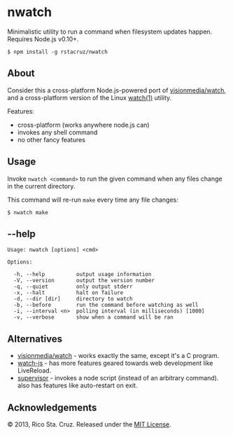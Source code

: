 # nwatch

Minimalistic utility to run a command when filesystem updates happen. Requires 
Node.js v0.10+.

    $ npm install -g rstacruz/nwatch

## About

Consider this a cross-platform Node.js-powered port of [visionmedia/watch],
and a cross-platform version of the Linux [watch(1)] utility.

Features:

 * cross-platform (works anywhere node.js can)
 * invokes any shell command
 * no other fancy features

## Usage

Invoke `nwatch <command>` to run the given command when any files change in the 
current directory.

This command will re-run `make` every time any file changes:

    $ nwatch make

## --help

    Usage: nwatch [options] <cmd>

    Options:

      -h, --help          output usage information
      -V, --version       output the version number
      -q, --quiet         only output stderr
      -x, --halt          halt on failure
      -d, --dir [dir]     directory to watch
      -b, --before        run the command before watching as well
      -i, --interval <n>  polling interval (in milliseconds) [1000]
      -v, --verbose       show when a command will be ran

## Alternatives

  * [visionmedia/watch] - works exactly the same, except it's a C program.
  * [watch-js] - has more features geared towards web development like 
  LiveReload.
  * [supervisor] - invokes a node script (instead of an arbitrary command). also 
  has features like auto-restart on exit.

## Acknowledgements

© 2013, Rico Sta. Cruz. Released under the [MIT License].

[MIT License]: http://www.opensource.org/licenses/mit-license.php
[visionmedia/watch]: https://github.com/visionmedia/watch
[watch(1)]: http://linux.die.net/man/1/watch
[watch-js]: https://github.com/stagas/watch-js
[supervisor]: https://github.com/isaacs/node-supervisor
